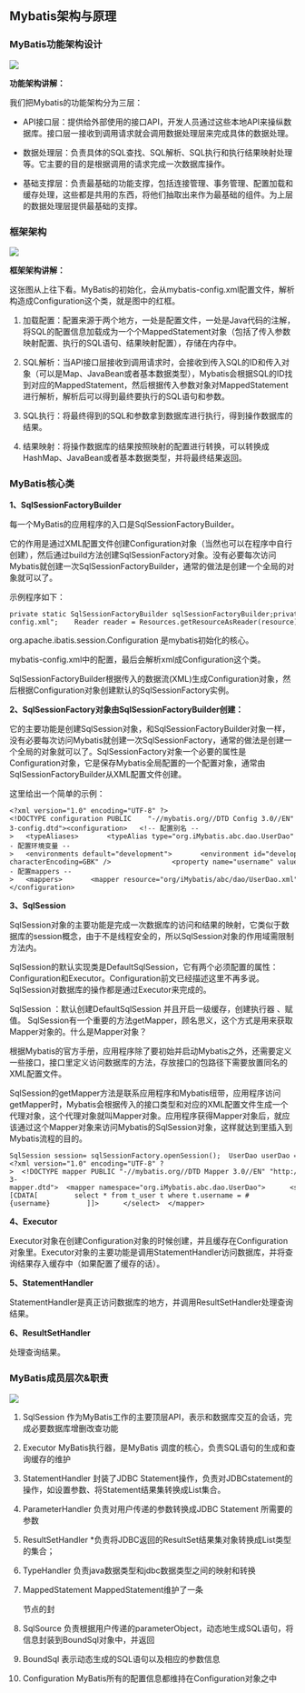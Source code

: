 ## Mybatis架构与原理


### MyBatis功能架构设计

![](https://mmbiz.qpic.cn/mmbiz/eQPyBffYbueR2DuLeqaeaJE6qIDcYN5TOuFfBibjs1JNBnPQbLiaz3V9hsgEaaYvcV2mjhZVTWJSDFBhHvKZ9wFw/640?wx_fmt=other&tp=webp&wxfrom=5&wx_lazy=1&wx_co=1)

**功能架构讲解：**

我们把Mybatis的功能架构分为三层：

*   API接口层：提供给外部使用的接口API，开发人员通过这些本地API来操纵数据库。接口层一接收到调用请求就会调用数据处理层来完成具体的数据处理。

*   数据处理层：负责具体的SQL查找、SQL解析、SQL执行和执行结果映射处理等。它主要的目的是根据调用的请求完成一次数据库操作。

*   基础支撑层：负责最基础的功能支撑，包括连接管理、事务管理、配置加载和缓存处理，这些都是共用的东西，将他们抽取出来作为最基础的组件。为上层的数据处理层提供最基础的支撑。

### 框架架构

![](https://mmbiz.qpic.cn/mmbiz/eQPyBffYbueR2DuLeqaeaJE6qIDcYN5TcsAp6rKT4zsiadrvrPX2Micu4SNXZEw26uZUoSe2G1eaV20Q1XSTvMXg/640?wx_fmt=other&tp=webp&wxfrom=5&wx_lazy=1&wx_co=1)

**框架架构讲解：**

这张图从上往下看。MyBatis的初始化，会从mybatis-config.xml配置文件，解析构造成Configuration这个类，就是图中的红框。

1.  加载配置：配置来源于两个地方，一处是配置文件，一处是Java代码的注解，将SQL的配置信息加载成为一个个MappedStatement对象（包括了传入参数映射配置、执行的SQL语句、结果映射配置），存储在内存中。

2.  SQL解析：当API接口层接收到调用请求时，会接收到传入SQL的ID和传入对象（可以是Map、JavaBean或者基本数据类型），Mybatis会根据SQL的ID找到对应的MappedStatement，然后根据传入参数对象对MappedStatement进行解析，解析后可以得到最终要执行的SQL语句和参数。

3.  SQL执行：将最终得到的SQL和参数拿到数据库进行执行，得到操作数据库的结果。

4.  结果映射：将操作数据库的结果按照映射的配置进行转换，可以转换成HashMap、JavaBean或者基本数据类型，并将最终结果返回。

### MyBatis核心类

**1、SqlSessionFactoryBuilder**

每一个MyBatis的应用程序的入口是SqlSessionFactoryBuilder。

它的作用是通过XML配置文件创建Configuration对象（当然也可以在程序中自行创建），然后通过build方法创建SqlSessionFactory对象。没有必要每次访问Mybatis就创建一次SqlSessionFactoryBuilder，通常的做法是创建一个全局的对象就可以了。

示例程序如下：

```
private static SqlSessionFactoryBuilder sqlSessionFactoryBuilder;private static SqlSessionFactory sqlSessionFactory;private static void init() throws IOException {    String resource = "mybatis-config.xml";    Reader reader = Resources.getResourceAsReader(resource);    sqlSessionFactoryBuilder = new SqlSessionFactoryBuilder();    sqlSessionFactory = sqlSessionFactoryBuilder.build(reader);}
```

org.apache.ibatis.session.Configuration 是mybatis初始化的核心。

mybatis-config.xml中的配置，最后会解析xml成Configuration这个类。

SqlSessionFactoryBuilder根据传入的数据流(XML)生成Configuration对象，然后根据Configuration对象创建默认的SqlSessionFactory实例。

**2、SqlSessionFactory对象由SqlSessionFactoryBuilder创建：**

它的主要功能是创建SqlSession对象，和SqlSessionFactoryBuilder对象一样，没有必要每次访问Mybatis就创建一次SqlSessionFactory，通常的做法是创建一个全局的对象就可以了。SqlSessionFactory对象一个必要的属性是Configuration对象，它是保存Mybatis全局配置的一个配置对象，通常由SqlSessionFactoryBuilder从XML配置文件创建。

这里给出一个简单的示例：

```
<?xml version="1.0" encoding="UTF-8" ?><!DOCTYPE configuration PUBLIC    "-//mybatis.org//DTD Config 3.0//EN"   "http://mybatis.org/dtd/mybatis-3-config.dtd"><configuration>   <!-- 配置别名 -->   <typeAliases>       <typeAlias type="org.iMybatis.abc.dao.UserDao" alias="UserDao" />       <typeAlias type="org.iMybatis.abc.dto.UserDto" alias="UserDto" />   </typeAliases>   <!-- 配置环境变量 -->   <environments default="development">       <environment id="development">           <transactionManager type="JDBC" />           <dataSource type="POOLED">               <property name="driver" value="com.mysql.jdbc.Driver" />               <property name="url" value="jdbc:mysql://127.0.0.1:3306/iMybatis?characterEncoding=GBK" />               <property name="username" value="iMybatis" />               <property name="password" value="iMybatis" />           </dataSource>       </environment>   </environments>   <!-- 配置mappers -->   <mappers>       <mapper resource="org/iMybatis/abc/dao/UserDao.xml" />   </mappers></configuration>
```

**3、SqlSession**

SqlSession对象的主要功能是完成一次数据库的访问和结果的映射，它类似于数据库的session概念，由于不是线程安全的，所以SqlSession对象的作用域需限制方法内。

SqlSession的默认实现类是DefaultSqlSession，它有两个必须配置的属性：Configuration和Executor。Configuration前文已经描述这里不再多说。SqlSession对数据库的操作都是通过Executor来完成的。

SqlSession ：默认创建DefaultSqlSession 并且开启一级缓存，创建执行器 、赋值。
SqlSession有一个重要的方法getMapper，顾名思义，这个方式是用来获取Mapper对象的。什么是Mapper对象？

根据Mybatis的官方手册，应用程序除了要初始并启动Mybatis之外，还需要定义一些接口，接口里定义访问数据库的方法，存放接口的包路径下需要放置同名的XML配置文件。

SqlSession的getMapper方法是联系应用程序和Mybatis纽带，应用程序访问getMapper时，Mybatis会根据传入的接口类型和对应的XML配置文件生成一个代理对象，这个代理对象就叫Mapper对象。应用程序获得Mapper对象后，就应该通过这个Mapper对象来访问Mybatis的SqlSession对象，这样就达到里插入到Mybatis流程的目的。

```
SqlSession session= sqlSessionFactory.openSession();  UserDao userDao = session.getMapper(UserDao.class);  UserDto user = new UserDto();  user.setUsername("iMybatis");  List<UserDto> users = userDao.queryUsers(user);  public interface UserDao {    public List<UserDto> queryUsers(UserDto user) throws Exception;}<?xml version="1.0" encoding="UTF-8" ?>  <!DOCTYPE mapper PUBLIC "-//mybatis.org//DTD Mapper 3.0//EN" "http://mybatis.org/dtd/mybatis-3-mapper.dtd">  <mapper namespace="org.iMybatis.abc.dao.UserDao">      <select id="queryUsers" parameterType="UserDto" resultType="UserDto"          useCache="false">          <![CDATA[         select * from t_user t where t.username = #{username}         ]]>      </select>  </mapper>
```

**4、Executor**

Executor对象在创建Configuration对象的时候创建，并且缓存在Configuration对象里。Executor对象的主要功能是调用StatementHandler访问数据库，并将查询结果存入缓存中（如果配置了缓存的话）。

**5、StatementHandler**

StatementHandler是真正访问数据库的地方，并调用ResultSetHandler处理查询结果。

**6、ResultSetHandler**

处理查询结果。

### MyBatis成员层次&职责

![](https://mmbiz.qpic.cn/mmbiz/eQPyBffYbueR2DuLeqaeaJE6qIDcYN5TpvjaWCJsHGlrR1Ca74YxB2iasrEPibBpBLyBhJb4Omyod5P4ibCcNceqA/640?wx_fmt=other&tp=webp&wxfrom=5&wx_lazy=1&wx_co=1)

1.  SqlSession 作为MyBatis工作的主要顶层API，表示和数据库交互的会话，完成必要数据库增删改查功能

2.  Executor MyBatis执行器，是MyBatis 调度的核心，负责SQL语句的生成和查询缓存的维护

3.  StatementHandler 封装了JDBC Statement操作，负责对JDBCstatement的操作，如设置参数、将Statement结果集转换成List集合。

4.  ParameterHandler 负责对用户传递的参数转换成JDBC Statement 所需要的参数

5.  ResultSetHandler *负责将JDBC返回的ResultSet结果集对象转换成List类型的集合；

6.  TypeHandler 负责java数据类型和jdbc数据类型之间的映射和转换

7.  MappedStatement MappedStatement维护了一条

    节点的封
8.  SqlSource 负责根据用户传递的parameterObject，动态地生成SQL语句，将信息封装到BoundSql对象中，并返回

9.  BoundSql 表示动态生成的SQL语句以及相应的参数信息

10.  Configuration MyBatis所有的配置信息都维持在Configuration对象之中